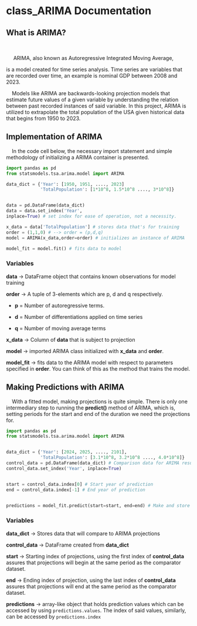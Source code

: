 # class_ARIMA Documentation



## What is ARIMA?

   

     ARIMA, also known as Autoregressive Integrated Moving Average,

is a model created for time series analysis. Time series are variables that are recorded over time, an example is nominal GDP between 2008 and 2023.



    Models like ARIMA are backwards-looking projection models that estimate future values of a given variable by understanding the relation between past recorded instances of said variable. In this project, ARIMA is utilized to extrapolate the total population of the USA given historical data that begins from 1950 to 2023.





## Implementation of ARIMA



    In the code cell below, the necessary import statement and simple methodology of initializing a ARIMA container is presented. 

```python
import pandas as pd
from statsmodels.tsa.arima.model import ARIMA

data_dict = {'Year': [1950, 1951, ...., 2023]
             'TotalPopulation': [1*10^8, 1.5*10^8 ...., 3*10^8]}


data = pd.DataFrame(data_dict)
data = data.set_index('Year', 
inplace=True) # set index for ease of operation, not a necessity.

x_data = data['TotalPopulation'] # stores data that's for training
order = (1,1,0) # --> order = (p,d,q)
model = ARIMA(x_data,order=order) # initializes an instance of ARIMA

model_fit = model.fit() # fits data to model
```

### Variables

**data** -> DataFrame object that contains known observations for model training



**order** -> A tuple of 3-elements which are p, d and q respectively.

+ **p** = Number of autoregressive terms.

+ **d** = Number of differentiations applied on time series

+ **q** = Number of moving average terms
  
  

**x_data** -> Column of **data** that is subject to projection



**model** -> imported ARIMA class initialized with **x_data** and **order**.



**model_fit** -> fits data to the ARIMA model with respect to parameters specified in **order**. You can think of this as the method that trains the model.



## Making Predictions with ARIMA

    With a fitted model, making projections is quite simple. There is only one intermediary step to running the **predict()** method of ARIMA, which is, setting periods for the start and end of the duration we need the projections for.



```python
import pandas as pd
from statsmodels.tsa.arima.model import ARIMA


data_dict = {'Year': [2024, 2025, ...., 2101],
             'TotalPopulation': [3.1*10^8, 3.2*10^8 ...., 4.0*10^8]}
control_data = pd.DataFrame(data_dict) # Comparison data for ARIMA results.
control_data.set_index('Year', inplace=True)


start = control_data.index[0] # Start year of prediction
end = control_data.index[-1] # End year of prediction


predictions = model_fit.predict(start=start, end=end) # Make and store predictions
```

### Variables

**data_dict** -> Stores data that will compare to ARIMA projections



**control_data** -> DataFrame created from **data_dict**



**start** -> Starting index of projections, using the first index of **control_data** assures that projections will begin at the same period as the comparator dataset.



**end** -> Ending index of projection, using the last index of **control_data** assures that projections will end at the same period as the comparator dataset.



**predictions** -> array-like object that holds prediction values which can be accessed by using `predictions.values`. The index of said values, similarly, can be accessed by `predictions.index`






